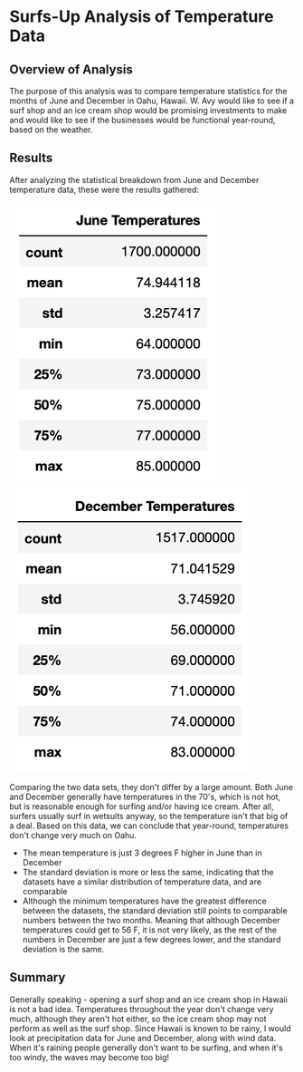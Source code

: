 # Surfs-Up Analysis of Temperature Data

## Overview of Analysis
The purpose of this analysis was to compare temperature statistics for the months of June and December in Oahu, Hawaii. W. Avy would like to see if a surf shop and an ice cream shop would be promising investments to make and would like to see if the businesses would be functional year-round, based on the weather. 

## Results
After analyzing the statistical breakdown from June and December temperature data, these were the results gathered: 

![June_Stats](Resources/june_stats.png)
![December_Stats](Resources/december_stats.png)

Comparing the two data sets, they don't differ by a large amount. Both June and December generally have temperatures in the 70's, which is not hot, but is reasonable enough for surfing and/or having ice cream. After all, surfers usually surf in wetsuits anyway, so the temperature isn't that big of a deal. Based on this data, we can conclude that year-round, temperatures don't change very much on Oahu.
- The mean temperature is just 3 degrees F higher in June than in December
- The standard deviation is more or less the same, indicating that the datasets have a similar distribution of temperature data, and are comparable
- Although the minimum temperatures have the greatest difference between the datasets, the standard deviation still points to comparable numbers between the two months. Meaning that although December temperatures could get to 56 F, it is not very likely, as the rest of the numbers in December are just a few degrees lower, and the standard deviation is the same.

## Summary
Generally speaking - opening a surf shop and an ice cream shop in Hawaii is not a bad idea. Temperatures throughout the year don't change very much, although they aren't hot either, so the ice cream shop may not perform as well as the surf shop. Since Hawaii is known to be rainy, I would look at precipitation data for June and December, along with wind data. When it's raining people generally don't want to be surfing, and when it's too windy, the waves may become too big!
